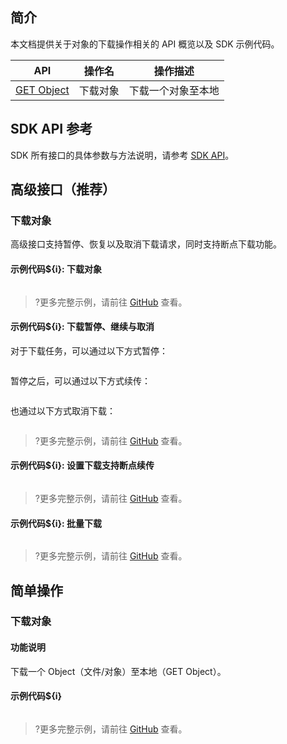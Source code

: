 ## 简介

本文档提供关于对象的下载操作相关的 API 概览以及 SDK 示例代码。

| API                                                          | 操作名         | 操作描述                                  |
| ------------------------------------------------------------ | -------------- | ----------------------------------------- |
| [GET Object](https://cloud.tencent.com/document/product/436/7753) | 下载对象       | 下载一个对象至本地        |

## SDK API 参考

SDK 所有接口的具体参数与方法说明，请参考 [SDK API](cssg://api-doc)。

## 高级接口（推荐）

### 下载对象

高级接口支持暂停、恢复以及取消下载请求，同时支持断点下载功能。

#### 示例代码${i}: 下载对象

[//]: # (.cssg-snippet-transfer-download-object)
```
```

>?更多完整示例，请前往 [GitHub](cssg://code-example/transfer-download-object) 查看。

#### 示例代码${i}: 下载暂停、继续与取消

对于下载任务，可以通过以下方式暂停：

[//]: # (.cssg-snippet-transfer-download-object-pause)
```
```

暂停之后，可以通过以下方式续传：

[//]: # (.cssg-snippet-transfer-download-object-resume)
```
```

也通过以下方式取消下载：

[//]: # (.cssg-snippet-transfer-download-object-cancel)
```
```

>?更多完整示例，请前往 [GitHub](cssg://code-example/transfer-download-object-pause) 查看。

#### 示例代码${i}: 设置下载支持断点续传

[//]: # (.cssg-snippet-transfer-download-resumable)
```
```

>?更多完整示例，请前往 [GitHub](cssg://code-example/transfer-download-resumable) 查看。

#### 示例代码${i}: 批量下载

[//]: # (.cssg-snippet-transfer-batch-download-objects)
```
```

>?更多完整示例，请前往 [GitHub](cssg://code-example/transfer-batch-download-objects) 查看。


## 简单操作

### 下载对象

#### 功能说明

下载一个 Object（文件/对象）至本地（GET Object）。

#### 示例代码${i}

[//]: # (.cssg-snippet-get-object)
```
```

>?更多完整示例，请前往 [GitHub](cssg://code-example/get-object) 查看。


